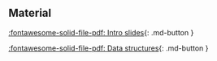 ## Material

[:fontawesome-solid-file-pdf: Intro slides](./assets/pdf/advanced_R_intro.pdf){: .md-button }

[:fontawesome-solid-file-pdf: Data structures](assets/pdf/advanced_R_data_structures.pdf){: .md-button }
